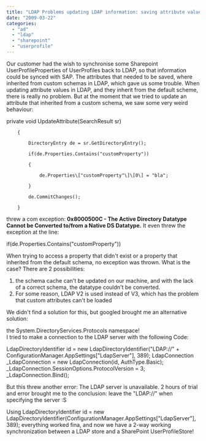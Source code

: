 ```yaml
---
title: "LDAP Problems updating LDAP information: saving attribute values gives error: 0x8000500C - The Active Directory Datatype Cannot be Converted to/from a Native DS Datatype / LDAPConnection: The LDAP server is unavailable"
date: "2009-03-22"
categories: 
  - "ad"
  - "ldap"
  - "sharepoint"
  - "userprofile"
---
```


Our customer had the wish to synchronise some Sharepoint UserProfileProperties of UserProfiles back to LDAP, so that information could be synced with SAP. The attributes that needed to be saved, where inherited from custom schemas in LDAP, which gave us some trouble. When updating attribute values in LDAP, and they inherit from the default scheme, there is really no problem. But at the moment that we tried to update an attribute that inherited from a custom schema, we saw some very weird behaviour:

private void UpdateAttribute(SearchResult sr)

        {

            DirectoryEntry de = sr.GetDirectoryEntry();

            if(de.Properties.Contains("customProperty"))

            {

                de.Properties\["customProperty"\]\[0\] = "bla";

            }

            de.CommitChanges();

        }

threw a com exception: **0x8000500C - The Active Directory Datatype Cannot be Converted to/from a Native DS Datatype.** It even threw the exception at the line:

if(de.Properties.Contains("customProperty"))

When trying to access a property that didn't exist or a property that inherited from the default schema, no exception was thrown. What is the case? There are 2 possibilities:

1) the schema cache can't be updated on our machine, and with the lack of a correct schema, the datatype couldn't be converted.  
2) For some reason, LDAP V2 is used instead of V3, which has the problem that custom attributes can't be loaded

We didn't find a solution for this, but googled brought me an alternative solution:

the System.DirectoryServices.Protocols namespace!  
I tried to make a connection to the LDAP server with the following Code:

LdapDirectoryIdentifier id = new LdapDirectoryIdentifier("LDAP://" + ConfigurationManager.AppSettings\["LdapServer"\], 389);
LdapConnection \_LdapConnection = new LdapConnection(id, AuthType.Basic);
            \_LdapConnection.SessionOptions.ProtocolVersion = 3;
            \_LdapConnection.Bind(); 

But this threw another error: The LDAP server is unavailable. 2 hours of trial and error brought me to the conclusion: leave the "LDAP://" when specifying the server :S

Using LdapDirectoryIdentifier id = new LdapDirectoryIdentifier(ConfigurationManager.AppSettings\["LdapServer"\], 389); everything worked fina, and now we have a 2-way working synchronization between a LDAP store and a SharePoint UserProfileStore!
